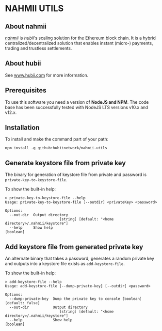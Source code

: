 # NAHMII UTILS

## About nahmii

[_nahmii_](https://www.nahmii.io) is _hubii_'s scaling solution for the Ethereum block chain. It is a
hybrid centralized/decentralized solution that enables instant
(micro-) payments, trading and trustless settlements.

## About hubii

See www.hubii.com for more information.

## Prerequisites

To use this software you need a version of **NodeJS and NPM**. The code base has been successfully tested
with NodeJS LTS versions v10.x and v12.x.

## Installation

To install and make the command part of your path:

    npm install -g github:hubiinetwork/nahmii-utils

## Generate keystore file from private key 

The binary for generation of keystore file from private and password is 
`private-key-to-keystore-file`.

To show the built-in help:

    > private-key-to-keystore-file --help
    Usage: private-key-to-keystore-file [--outdir] <privateKey> <password>
    
    Options:
      --out-dir  Output directory
                             [string] [default: "<home directory>/.nahmii/keystore"]
      --help     Show help                                                 [boolean]

## Add keystore file from generated private key 

An alternate binary that takes a password, generates a random private key and
outputs into a keystore file exists as `add-keystore-file`.

To show the built-in help:

    > add-keystore-file --help
    Usage: add-keystore-file [--dump-private-key] [--outdir] <password>
    
    Options:
      --dump-private-key  Dump the private key to console [boolean] [default: false]
      --out-dir           Output directory
                             [string] [default: "<home directory>/.nahmii/keystore"]
      --help              Show help                                        [boolean]


